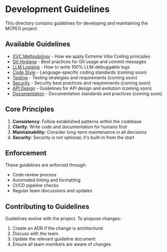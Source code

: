 # Development Guidelines

This directory contains guidelines for developing and maintaining the MCPEG project.

## Available Guidelines

- [XVC Methodology](xvc-methodology.md) - How we apply Extreme Vibe Coding principles
- [Git Hygiene](git-hygiene.md) - Best practices for Git usage and commit messages
- [LLM Logging](llm-logging.md) - How to write 100% LLM-debuggable logs
- [Code Style](code-style.md) - Language-specific coding standards (coming soon)
- [Testing](testing.md) - Testing strategies and requirements (coming soon)
- [Security](security.md) - Security best practices and requirements (coming soon)
- [API Design](api-design.md) - Guidelines for API design and evolution (coming soon)
- [Documentation](documentation.md) - Documentation standards and practices (coming soon)

## Core Principles

1. **Consistency**: Follow established patterns within the codebase
2. **Clarity**: Write code and documentation for humans first
3. **Maintainability**: Consider long-term maintenance in all decisions
4. **Security**: Security is not optional; it's built-in from the start

## Enforcement

These guidelines are enforced through:
- Code review process
- Automated linting and formatting
- CI/CD pipeline checks
- Regular team discussions and updates

## Contributing to Guidelines

Guidelines evolve with the project. To propose changes:
1. Create an ADR if the change is architectural
2. Discuss with the team
3. Update the relevant guideline document
4. Ensure all team members are aware of changes